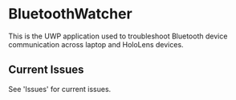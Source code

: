 # BluetoothWatcher

This is the UWP application used to troubleshoot Bluetooth device communication across laptop and HoloLens devices.

## Current Issues

See 'Issues' for current issues.
